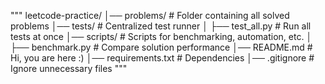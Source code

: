 """
leetcode-practice/
│── problems/                   # Folder containing all solved problems
│── tests/                      # Centralized test runner 
│   ├── test_all.py             # Run all tests at once
│── scripts/                    # Scripts for benchmarking, automation, etc.
│   ├── benchmark.py            # Compare solution performance
│── README.md                   # Hi, you are here :)
│── requirements.txt            # Dependencies 
│── .gitignore                  # Ignore unnecessary files 
"""